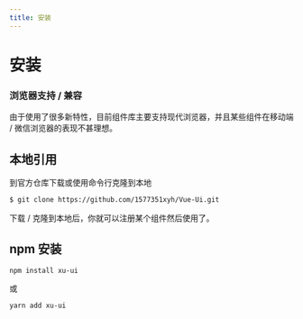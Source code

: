```yaml
---
title: 安装
---
```


# 安装

### 浏览器支持 / 兼容

由于使用了很多新特性，目前组件库主要支持现代浏览器，并且某些组件在移动端 / 微信浏览器的表现不甚理想。

## 本地引用

到官方仓库下载或使用命令行克隆到本地

```bash
$ git clone https://github.com/1577351xyh/Vue-Ui.git
```

下载 / 克隆到本地后，你就可以注册某个组件然后使用了。

## npm 安装

```bash
npm install xu-ui
```

或

```bash
yarn add xu-ui
```

